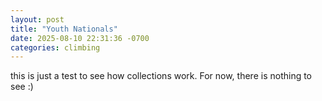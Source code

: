 ```yaml
---
layout: post 
title: "Youth Nationals"
date: 2025-08-10 22:31:36 -0700
categories: climbing
---
```

this is just a test to see how collections work. For now, there is nothing to see :)
